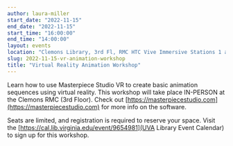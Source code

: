 ```yaml
---
author: laura-miller
start_date: "2022-11-15"
end_date: "2022-11-15"
start_time: "16:00:00"
end_time: "14:00:00"
layout: events
location: "Clemons Library, 3rd Fl, RMC HTC Vive Immersive Stations 1 and 2"
slug: 2022-11-15-vr-animation-workshop
title: "Virtual Reality Animation Workshop"
---
```

Learn how to use Masterpiece Studio VR to create basic animation sequences using virtual reality. This workshop will take place IN-PERSON at the Clemons RMC (3rd Floor). Check out [https://masterpiecestudio.com](https://masterpiecestudio.com) for more info on the software.

Seats are limited, and registration is required to reserve your space. Visit the [https://cal.lib.virginia.edu/event/9654981](UVA Library Event Calendar) to sign up for this workshop.
